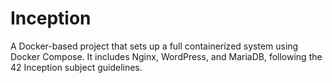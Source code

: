 # Inception
A Docker-based project that sets up a full containerized system using Docker Compose. It includes Nginx, WordPress, and MariaDB, following the 42 Inception subject guidelines.
